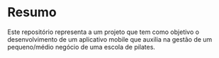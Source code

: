 # Resumo
Este repositório representa a um projeto que tem como objetivo o desenvolvimento de um aplicativo mobile que auxilia na gestão de um pequeno/médio negócio de uma escola  de pilates.
